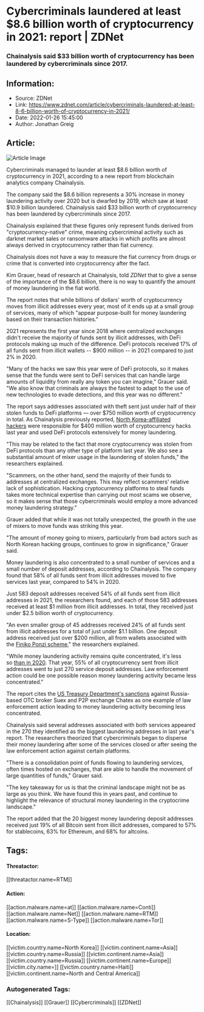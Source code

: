 # Cybercriminals laundered at least $8.6 billion worth of cryptocurrency in 2021: report | ZDNet
### Chainalysis said $33 billion worth of cryptocurrency has been laundered by cybercriminals since 2017.

## Information:
+ Source: ZDNet
+ Link: https://www.zdnet.com/article/cybercriminals-laundered-at-least-8-6-billion-worth-of-cryptocurrency-in-2021/
+ Date: 2022-01-26 15:45:00
+ Author: Jonathan Greig


## Article:
![Article Image](https://www.zdnet.com/a/img/resize/afa03f5b7075b6854bfb22d3cf134b860e564961/2022/01/19/983530b7-573a-4115-86b8-d2ceb68266bc/crypto.jpg?width=770&height=578&fit=crop&auto=webp)

Cybercriminals managed to launder at least $8.6 billion worth of cryptocurrency in 2021, according to a new report from blockchain analytics company Chainalysis.

The company said the $8.6 billion represents a 30% increase in money laundering activity over 2020 but is dwarfed by 2019, which saw at least $10.9 billion laundered. Chainalysis said $33 billion worth of cryptocurrency has been laundered by cybercriminals since 2017. 

Chainalysis explained that these figures only represent funds derived from "cryptocurrency-native" crime, meaning cybercriminal activity such as darknet market sales or ransomware attacks in which profits are almost always derived in cryptocurrency rather than fiat currency. 


Chainalysis does not have a way to measure the fiat currency from drugs or crime that is converted into cryptocurrency after the fact. 

Kim Grauer, head of research at Chainalysis, told *ZDNet* that to give a sense of the importance of the $8.6 billion, there is no way to quantify the amount of money laundering in the fiat world. 

The report notes that while billions of dollars' worth of cryptocurrency moves from illicit addresses every year, most of it ends up at a small group of services, many of which "appear purpose-built for money laundering based on their transaction histories."

2021 represents the first year since 2018 where centralized exchanges didn't receive the majority of funds sent by illicit addresses, with DeFi protocols making up much of the difference. DeFi protocols received 17% of all funds sent from illicit wallets -- $900 million -- in 2021 compared to just 2% in 2020. 






"Many of the hacks we saw this year were of DeFi protocols, so it makes sense that the funds were sent to DeFi services that can handle large amounts of liquidity from really any token you can imagine," Grauer said. "We also know that criminals are always the fastest to adapt to the use of new technologies to evade detections, and this year was no different."

The report says addresses associated with theft sent just under half of their stolen funds to DeFi platforms — over $750 million worth of cryptocurrency in total. As Chainalysis previously reported, [North Korea-affiliated hackers](https://blog.chainalysis.com/reports/north-korean-hackers-have-prolific-year-as-their-total-unlaundered-cryptocurrency-holdings-reach-all-time-high/) were responsible for $400 million worth of cryptocurrency hacks last year and used DeFi protocols extensively for money laundering. 

"This may be related to the fact that more cryptocurrency was stolen from DeFi protocols than any other type of platform last year. We also see a substantial amount of mixer usage in the laundering of stolen funds," the researchers explained.

"Scammers, on the other hand, send the majority of their funds to addresses at centralized exchanges. This may reflect scammers' relative lack of sophistication. Hacking cryptocurrency platforms to steal funds takes more technical expertise than carrying out most scams we observe, so it makes sense that those cybercriminals would employ a more advanced money laundering strategy." 

Grauer added that while it was not totally unexpected, the growth in the use of mixers to move funds was striking this year. 

"The amount of money going to mixers, particularly from bad actors such as North Korean hacking groups, continues to grow in significance," Grauer said. 

Money laundering is also concentrated to a small number of services and a small number of deposit addresses, according to Chainalysis. The company found that 58% of all funds sent from illicit addresses moved to five services last year, compared to 54% in 2020.

Just 583 deposit addresses received 54% of all funds sent from illicit addresses in 2021, the researchers found, and each of those 583 addresses received at least $1 million from illicit addresses. In total, they received just under $2.5 billion worth of cryptocurrency.

"An even smaller group of 45 addresses received 24% of all funds sent from illicit addresses for a total of just under $1.1 billion. One deposit address received just over $200 million, all from wallets associated with the [Finiko Ponzi scheme](https://blog.chainalysis.com/reports/2021-crypto-scam-revenues/)," the researchers explained. 

"While money laundering activity remains quite concentrated, it's less so [than in 2020](https://blog.chainalysis.com/reports/cryptocurrency-money-laundering-2021/). That year, 55% of all cryptocurrency sent from illicit addresses went to just 270 service deposit addresses. Law enforcement action could be one possible reason money laundering activity became less concentrated."

The report cites the [US Treasury Department's sanctions](https://www.zdnet.com/article/us-treasury-dept-sanctions-russian-cryptocurrency-exchange-for-work-with-ransomware-groups/) against Russia-based OTC broker Suex and P2P exchange Chatex as one example of law enforcement action leading to money laundering activity becoming less concentrated. 

Chainalysis said several addresses associated with both services appeared in the 270 they identified as the biggest laundering addresses in last year's report. The researchers theorized that cybercriminals began to disperse their money laundering after some of the services closed or after seeing the law enforcement action against certain platforms. 

"There is a consolidation point of funds flowing to laundering services, often times hosted on exchanges, that are able to handle the movement of large quantities of funds," Grauer said. 

"The key takeaway for us is that the criminal landscape might not be as large as you think. We have found this in years past, and continue to highlight the relevance of structural money laundering in the cryptocrime landscape."

The report added that the 20 biggest money laundering deposit addresses received just 19% of all Bitcoin sent from illicit addresses, compared to 57% for stablecoins, 63% for Ethereum, and 68% for altcoins.





## Tags:

#### Threatactor:
[[threatactor.name=RTM]]

#### Action:
[[action.malware.name=at]] [[action.malware.name=Conti]] [[action.malware.name=Net]] [[action.malware.name=RTM]] [[action.malware.name=S-Type]] [[action.malware.name=Tor]]

#### Location:
[[victim.country.name=North Korea]] [[victim.continent.name=Asia]] [[victim.country.name=Russia]] [[victim.continent.name=Asia]] [[victim.country.name=Russia]] [[victim.continent.name=Europe]] [[victim.city.name=]] [[victim.country.name=Haiti]] [[victim.continent.name=North and Central America]]

### Autogenerated Tags:
[[Chainalysis]] [[Grauer]] [[Cybercriminals]] [[ZDNet]]

